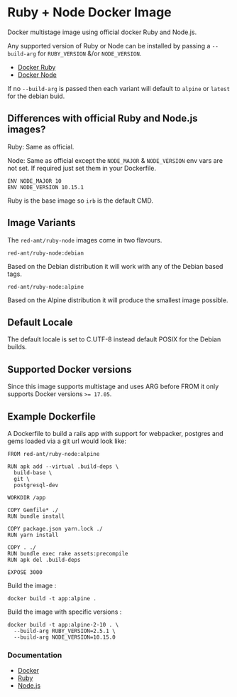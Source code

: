 # Ruby + Node Docker Image

Docker multistage image using official docker Ruby and Node.js.

Any supported version of Ruby or Node can be installed by passing a `--build-arg`
for `RUBY_VERSION` &/or `NODE_VERSION`.

- [Docker Ruby](https://hub.docker.com/_/ruby/)
- [Docker Node](https://hub.docker.com/_/node/)

If no `--build-arg` is passed then each variant will default to `alpine` or `latest`
for the debian buid.

## Differences with official Ruby and Node.js images?

Ruby: Same as official.

Node: Same as official except the `NODE_MAJOR` & `NODE_VERSION` env vars are not
set. If required just set them in your Dockerfile.

```
ENV NODE_MAJOR 10
ENV NODE_VERSION 10.15.1
```

Ruby is the base image so `irb` is the default CMD.

## Image Variants

The `red-amt/ruby-node` images come in two flavours.

`red-ant/ruby-node:debian`

Based on the Debian distribution it will work with any of the Debian based tags.

`red-ant/ruby-node:alpine`

Based on the Alpine distribution it will produce the smallest image possible.

## Default Locale

The default locale is set to C.UTF-8 instead default POSIX for the Debian builds.

## Supported Docker versions

Since this image supports multistage and uses ARG before FROM it only supports
Docker versions `>= 17.05`.

## Example Dockerfile

A Dockerfile to build a rails app with support for webpacker, postgres and gems
loaded via a git url would look like:

```
FROM red-ant/ruby-node:alpine

RUN apk add --virtual .build-deps \
  build-base \
  git \
  postgresql-dev

WORKDIR /app

COPY Gemfile* ./
RUN bundle install

COPY package.json yarn.lock ./
RUN yarn install

COPY . ./
RUN bundle exec rake assets:precompile
RUN apk del .build-deps

EXPOSE 3000
```

Build the image :

```
docker build -t app:alpine .
```

Build the image with specific versions :

```
docker build -t app:alpine-2-10 . \
  --build-arg RUBY_VERSION=2.5.1 \
  --build-arg NODE_VERSION=10.15.0
```

### Documentation

- [Docker](http://docs.docker.com)
- [Ruby](https://www.ruby-lang.org/en/)
- [Node.js](https://nodejs.org/en/)
